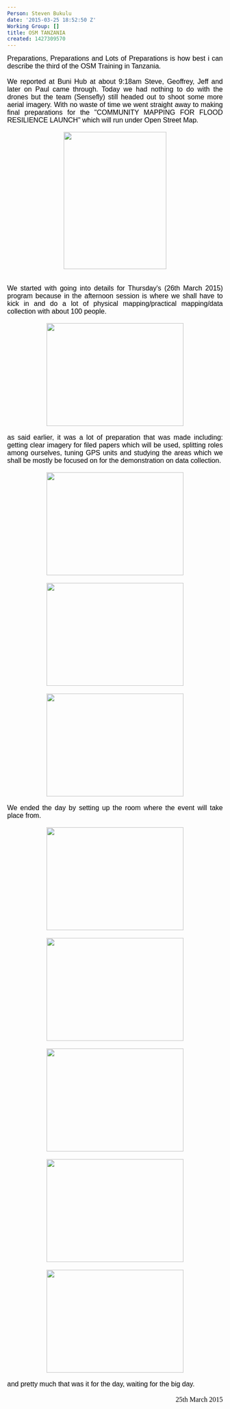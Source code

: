 ```yaml
---
Person: Steven Bukulu
date: '2015-03-25 18:52:50 Z'
Working Group: []
title: OSM TANZANIA
created: 1427309570
---
```

<div style="color: #000000; font-family: 'Times New Roman'; font-size: medium; line-height: normal; text-align: justify;"><p style="margin: 0px;"><font face="Arial, Helvetica, sans-serif">Preparations, Preparations and Lots of Preparations is how best i can describe the third of the OSM Training in Tanzania.</font></p></div><div style="color: #000000; font-family: 'Times New Roman'; font-size: medium; line-height: normal; text-align: justify;"><p style="margin: 0px;"><font face="Arial, Helvetica, sans-serif">&nbsp;</font></p></div><div style="color: #000000; font-family: 'Times New Roman'; font-size: medium; line-height: normal; text-align: justify;"><p style="margin: 0px;"><font face="Arial, Helvetica, sans-serif">We reported at Buni Hub at about 9:18am Steve, Geoffrey, Jeff and later on Paul came through. Today we had nothing to do with the drones but the team (Sensefly) still headed out to shoot some more aerial imagery. With no waste of time we went straight away to making final preparations for the "COMMUNITY MAPPING FOR FLOOD RESILIENCE LAUNCH" which will run under Open Street Map.</font></p></div><div style="color: #000000; font-family: 'Times New Roman'; font-size: medium; line-height: normal; text-align: justify;"><p style="margin: 0px;">&nbsp;</p></div><p class="separator" style="margin: 0px; color: #000000; font-family: 'Times New Roman'; font-size: medium; line-height: normal; clear: both; text-align: center;"><a style="margin-left: 1em; margin-right: 1em;" href="http://4.bp.blogspot.com/-8ugeZIKr9gk/VRL551c037I/AAAAAAAAFB0/RHRvactRIu8/s1600/SAM_9704.JPG"><img style="cursor: move;" src="https://images-blogger-opensocial.googleusercontent.com/gadgets/proxy?url=http%3A%2F%2F4.bp.blogspot.com%2F-8ugeZIKr9gk%2FVRL551c037I%2FAAAAAAAAFB0%2FRHRvactRIu8%2Fs1600%2FSAM_9704.JPG&amp;container=blogger&amp;gadget=a&amp;rewriteMime=image%2F*" alt="" width="240" height="320" border="0" data-orig-src="http://4.bp.blogspot.com/-8ugeZIKr9gk/VRL551c037I/AAAAAAAAFB0/RHRvactRIu8/s1600/SAM_9704.JPG"></a></p><div style="color: #000000; font-family: 'Times New Roman'; font-size: medium; line-height: normal; text-align: justify;"><p style="margin: 0px;">&nbsp;</p></div><div style="color: #000000; font-family: 'Times New Roman'; font-size: medium; line-height: normal; text-align: justify;"><p style="margin: 0px;">&nbsp;</p></div><div style="color: #000000; font-family: 'Times New Roman'; font-size: medium; line-height: normal; text-align: justify;"><p style="margin: 0px;"><font face="Arial, Helvetica, sans-serif">We started with going into details for Thursday's (26th March 2015) program because in the afternoon session is where we shall have to kick in and do a lot of physical mapping/practical mapping/data collection with about 100 people.</font></p></div><div style="color: #000000; font-family: 'Times New Roman'; font-size: medium; line-height: normal; text-align: justify;"><p style="margin: 0px;">&nbsp;</p></div><p class="separator" style="margin: 0px; color: #000000; font-family: 'Times New Roman'; font-size: medium; line-height: normal; clear: both; text-align: center;"><a style="margin-left: 1em; margin-right: 1em;" href="http://1.bp.blogspot.com/--wjnXpiHI7Y/VRL6t-aoBoI/AAAAAAAAFB8/nbIN6fEgrBQ/s1600/SAM_9710.JPG"><img style="cursor: move;" src="https://images-blogger-opensocial.googleusercontent.com/gadgets/proxy?url=http%3A%2F%2F1.bp.blogspot.com%2F--wjnXpiHI7Y%2FVRL6t-aoBoI%2FAAAAAAAAFB8%2FnbIN6fEgrBQ%2Fs1600%2FSAM_9710.JPG&amp;container=blogger&amp;gadget=a&amp;rewriteMime=image%2F*" alt="" width="320" height="240" border="0" data-orig-src="http://1.bp.blogspot.com/--wjnXpiHI7Y/VRL6t-aoBoI/AAAAAAAAFB8/nbIN6fEgrBQ/s1600/SAM_9710.JPG"></a></p><p class="separator" style="margin: 0px; color: #000000; font-family: 'Times New Roman'; font-size: medium; line-height: normal; clear: both;">&nbsp;</p><p class="separator" style="margin: 0px; color: #000000; font-family: 'Times New Roman'; font-size: medium; line-height: normal; clear: both; text-align: justify;"><font face="Arial, Helvetica, sans-serif">as said earlier, it was a lot of preparation that was made including: getting clear imagery for filed papers which will be used, splitting roles among ourselves, tuning GPS units and studying the areas which we shall be mostly be focused on for the demonstration on data collection.</font></p><div style="color: #000000; font-family: 'Times New Roman'; font-size: medium; line-height: normal; text-align: justify;"><p style="margin: 0px;">&nbsp;</p></div><p class="separator" style="margin: 0px; color: #000000; font-family: 'Times New Roman'; font-size: medium; line-height: normal; clear: both; text-align: center;"><a style="margin-left: 1em; margin-right: 1em;" href="http://1.bp.blogspot.com/-1d_Ute4c6OM/VRL73-FSSjI/AAAAAAAAFCI/3ye82s4E60E/s1600/SAM_9729.JPG"><img style="cursor: move;" src="https://images-blogger-opensocial.googleusercontent.com/gadgets/proxy?url=http%3A%2F%2F1.bp.blogspot.com%2F-1d_Ute4c6OM%2FVRL73-FSSjI%2FAAAAAAAAFCI%2F3ye82s4E60E%2Fs1600%2FSAM_9729.JPG&amp;container=blogger&amp;gadget=a&amp;rewriteMime=image%2F*" alt="" width="320" height="240" border="0" data-orig-src="http://1.bp.blogspot.com/-1d_Ute4c6OM/VRL73-FSSjI/AAAAAAAAFCI/3ye82s4E60E/s1600/SAM_9729.JPG"></a></p><p style="margin: 0px; color: #000000; font-family: 'Times New Roman'; font-size: medium; line-height: normal;">&nbsp;</p><p class="separator" style="margin: 0px; color: #000000; font-family: 'Times New Roman'; font-size: medium; line-height: normal; clear: both; text-align: center;"><a style="margin-left: 1em; margin-right: 1em;" href="http://1.bp.blogspot.com/-9lirojhqdFA/VRL8IYktlwI/AAAAAAAAFCQ/3e_TSkr_1r8/s1600/SAM_9732.JPG"><img style="cursor: move;" src="https://images-blogger-opensocial.googleusercontent.com/gadgets/proxy?url=http%3A%2F%2F1.bp.blogspot.com%2F-9lirojhqdFA%2FVRL8IYktlwI%2FAAAAAAAAFCQ%2F3e_TSkr_1r8%2Fs1600%2FSAM_9732.JPG&amp;container=blogger&amp;gadget=a&amp;rewriteMime=image%2F*" alt="" width="320" height="240" border="0" data-orig-src="http://1.bp.blogspot.com/-9lirojhqdFA/VRL8IYktlwI/AAAAAAAAFCQ/3e_TSkr_1r8/s1600/SAM_9732.JPG"></a></p><p style="margin: 0px; color: #000000; font-family: 'Times New Roman'; font-size: medium; line-height: normal;">&nbsp;</p><p class="separator" style="margin: 0px; color: #000000; font-family: 'Times New Roman'; font-size: medium; line-height: normal; clear: both; text-align: center;"><a style="margin-left: 1em; margin-right: 1em;" href="http://4.bp.blogspot.com/-B8xy6YFR6qA/VRL86b813-I/AAAAAAAAFCY/jKldge-Ec7E/s1600/SAM_9707.JPG"><img style="cursor: move;" src="https://images-blogger-opensocial.googleusercontent.com/gadgets/proxy?url=http%3A%2F%2F4.bp.blogspot.com%2F-B8xy6YFR6qA%2FVRL86b813-I%2FAAAAAAAAFCY%2FjKldge-Ec7E%2Fs1600%2FSAM_9707.JPG&amp;container=blogger&amp;gadget=a&amp;rewriteMime=image%2F*" alt="" width="320" height="240" border="0" data-orig-src="http://4.bp.blogspot.com/-B8xy6YFR6qA/VRL86b813-I/AAAAAAAAFCY/jKldge-Ec7E/s1600/SAM_9707.JPG"></a></p><p class="separator" style="margin: 0px; color: #000000; font-family: 'Times New Roman'; font-size: medium; line-height: normal; clear: both; text-align: center;">&nbsp;</p><p class="separator" style="margin: 0px; color: #000000; font-family: 'Times New Roman'; font-size: medium; line-height: normal; clear: both; text-align: justify;"><font face="Arial, Helvetica, sans-serif">We ended the day by setting up the room where the event will take place from.</font></p><p class="separator" style="margin: 0px; color: #000000; font-family: 'Times New Roman'; font-size: medium; line-height: normal; clear: both;">&nbsp;</p><p class="separator" style="margin: 0px; color: #000000; font-family: 'Times New Roman'; font-size: medium; line-height: normal; clear: both; text-align: center;"><a style="margin-left: 1em; margin-right: 1em;" href="http://1.bp.blogspot.com/-edjtg6GNfzY/VRL-CJcMEZI/AAAAAAAAFCg/APzEovGpw_4/s1600/SAM_9751.JPG"><img style="cursor: move;" src="https://images-blogger-opensocial.googleusercontent.com/gadgets/proxy?url=http%3A%2F%2F1.bp.blogspot.com%2F-edjtg6GNfzY%2FVRL-CJcMEZI%2FAAAAAAAAFCg%2FAPzEovGpw_4%2Fs1600%2FSAM_9751.JPG&amp;container=blogger&amp;gadget=a&amp;rewriteMime=image%2F*" alt="" width="320" height="240" border="0" data-orig-src="http://1.bp.blogspot.com/-edjtg6GNfzY/VRL-CJcMEZI/AAAAAAAAFCg/APzEovGpw_4/s1600/SAM_9751.JPG"></a></p><p style="margin: 0px; color: #000000; font-family: 'Times New Roman'; font-size: medium; line-height: normal;">&nbsp;</p><p class="separator" style="margin: 0px; color: #000000; font-family: 'Times New Roman'; font-size: medium; line-height: normal; clear: both; text-align: center;"><a style="margin-left: 1em; margin-right: 1em;" href="http://1.bp.blogspot.com/-LuwOdvEFvfQ/VRL-XKf3fjI/AAAAAAAAFCo/wAAFtNf4ErU/s1600/SAM_9748.JPG"><img style="cursor: move;" src="https://images-blogger-opensocial.googleusercontent.com/gadgets/proxy?url=http%3A%2F%2F1.bp.blogspot.com%2F-LuwOdvEFvfQ%2FVRL-XKf3fjI%2FAAAAAAAAFCo%2FwAAFtNf4ErU%2Fs1600%2FSAM_9748.JPG&amp;container=blogger&amp;gadget=a&amp;rewriteMime=image%2F*" alt="" width="320" height="240" border="0" data-orig-src="http://1.bp.blogspot.com/-LuwOdvEFvfQ/VRL-XKf3fjI/AAAAAAAAFCo/wAAFtNf4ErU/s1600/SAM_9748.JPG"></a></p><p class="separator" style="margin: 0px; color: #000000; font-family: 'Times New Roman'; font-size: medium; line-height: normal; clear: both; text-align: center;">&nbsp;</p><p class="separator" style="margin: 0px; color: #000000; font-family: 'Times New Roman'; font-size: medium; line-height: normal; clear: both; text-align: center;"><a style="margin-left: 1em; margin-right: 1em;" href="http://3.bp.blogspot.com/-eMnY94ydifw/VRL-8QKU9qI/AAAAAAAAFDA/MBZfNOR_1m4/s1600/SAM_9766.JPG"><img style="cursor: move;" src="https://images-blogger-opensocial.googleusercontent.com/gadgets/proxy?url=http%3A%2F%2F3.bp.blogspot.com%2F-eMnY94ydifw%2FVRL-8QKU9qI%2FAAAAAAAAFDA%2FMBZfNOR_1m4%2Fs1600%2FSAM_9766.JPG&amp;container=blogger&amp;gadget=a&amp;rewriteMime=image%2F*" alt="" width="320" height="240" border="0" data-orig-src="http://3.bp.blogspot.com/-eMnY94ydifw/VRL-8QKU9qI/AAAAAAAAFDA/MBZfNOR_1m4/s1600/SAM_9766.JPG"></a></p><p class="separator" style="margin: 0px; color: #000000; font-family: 'Times New Roman'; font-size: medium; line-height: normal; clear: both; text-align: center;">&nbsp;</p><p class="separator" style="margin: 0px; color: #000000; font-family: 'Times New Roman'; font-size: medium; line-height: normal; clear: both; text-align: center;"><a style="margin-left: 1em; margin-right: 1em;" href="http://2.bp.blogspot.com/-AeVJ5cNkJ2s/VRL_SwJJzkI/AAAAAAAAFDQ/Y0xgpD9IAFA/s1600/SAM_9761.JPG"><img style="cursor: move;" src="https://images-blogger-opensocial.googleusercontent.com/gadgets/proxy?url=http%3A%2F%2F2.bp.blogspot.com%2F-AeVJ5cNkJ2s%2FVRL_SwJJzkI%2FAAAAAAAAFDQ%2FY0xgpD9IAFA%2Fs1600%2FSAM_9761.JPG&amp;container=blogger&amp;gadget=a&amp;rewriteMime=image%2F*" alt="" width="320" height="240" border="0" data-orig-src="http://2.bp.blogspot.com/-AeVJ5cNkJ2s/VRL_SwJJzkI/AAAAAAAAFDQ/Y0xgpD9IAFA/s1600/SAM_9761.JPG"></a></p><p style="margin: 0px; color: #000000; font-family: 'Times New Roman'; font-size: medium; line-height: normal;">&nbsp;</p><p class="separator" style="margin: 0px; color: #000000; font-family: 'Times New Roman'; font-size: medium; line-height: normal; clear: both; text-align: center;"><a style="margin-left: 1em; margin-right: 1em;" href="http://3.bp.blogspot.com/-gy5nYh8aomU/VRL_FggGizI/AAAAAAAAFDI/juFz3WD6-qs/s1600/SAM_9769.JPG"><img style="cursor: move;" src="https://images-blogger-opensocial.googleusercontent.com/gadgets/proxy?url=http%3A%2F%2F3.bp.blogspot.com%2F-gy5nYh8aomU%2FVRL_FggGizI%2FAAAAAAAAFDI%2FjuFz3WD6-qs%2Fs1600%2FSAM_9769.JPG&amp;container=blogger&amp;gadget=a&amp;rewriteMime=image%2F*" alt="" width="320" height="240" border="0" data-orig-src="http://3.bp.blogspot.com/-gy5nYh8aomU/VRL_FggGizI/AAAAAAAAFDI/juFz3WD6-qs/s1600/SAM_9769.JPG"></a></p><p class="separator" style="margin: 0px; color: #000000; font-family: 'Times New Roman'; font-size: medium; line-height: normal; clear: both; text-align: center;"><font face="Arial, Helvetica, sans-serif">&nbsp;</font></p><p class="separator" style="margin: 0px; color: #000000; font-family: 'Times New Roman'; font-size: medium; line-height: normal; clear: both;"><font face="Arial, Helvetica, sans-serif">and pretty much that was it for the day, waiting for the big day.</font></p><p class="separator" style="margin: 0px; color: #000000; font-family: 'Times New Roman'; font-size: medium; line-height: normal; clear: both;">&nbsp;</p><p class="separator" style="margin: 0px; color: #000000; font-family: 'Times New Roman'; font-size: medium; line-height: normal; clear: both; text-align: right;">25th March 2015</p><p style="margin: 0px; color: #000000; font-family: 'Times New Roman'; font-size: medium; line-height: normal;">&nbsp;</p><p class="separator" style="margin: 0px; color: #000000; font-family: 'Times New Roman'; font-size: medium; line-height: normal; clear: both; text-align: center;">&nbsp;</p><p style="margin: 0px; color: #000000; font-family: 'Times New Roman'; font-size: medium; line-height: normal;">&nbsp;</p><p>&nbsp;</p><p class="separator" style="margin: 0px; color: #000000; font-family: 'Times New Roman'; font-size: medium; font-style: normal; font-variant: normal; font-weight: normal; letter-spacing: normal; line-height: normal; orphans: auto; text-indent: 0px; text-transform: none; white-space: normal; widows: auto; word-spacing: 0px; -webkit-text-stroke-width: 0px; clear: both; text-align: left;">&nbsp;</p><p class="separator" style="margin: 0px; color: #000000; font-family: 'Times New Roman'; font-size: medium; font-style: normal; font-variant: normal; font-weight: normal; letter-spacing: normal; line-height: normal; orphans: auto; text-indent: 0px; text-transform: none; white-space: normal; widows: auto; word-spacing: 0px; -webkit-text-stroke-width: 0px; clear: both; text-align: center;">&nbsp;</p>
